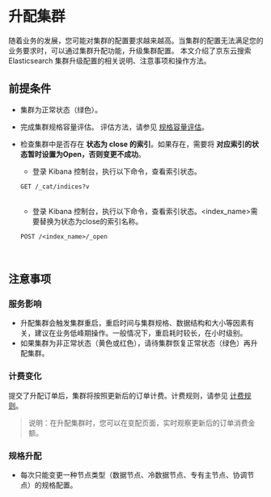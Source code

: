 # 升配集群

随着业务的发展，您可能对集群的配置要求越来越高。当集群的配置无法满足您的业务要求时，可以通过集群升配功能，升级集群配置。
本文介绍了京东云搜索 Elasticsearch 集群升级配置的相关说明、注意事项和操作方法。

## 前提条件
- 集群为正常状态（绿色）。
- 完成集群规格容量评估。 评估方法，请参见 [规格容量评估](../../Best-Practices/Capacity-Assessment.md)。
- 检查集群中是否存在 **状态为 close 的索引**。如果存在，需要将 **对应索引的状态暂时设置为Open，否则变更不成功**。
  - 登录 Kibana 控制台，执行以下命令，查看索引状态。

  ```
  GET /_cat/indices?v
  ```
  </br>
  
  - 登录 Kibana 控制台，执行以下命令，查看索引状态。<index_name>需要替换为状态为close的索引名称。
  ```
  POST /<index_name>/_open
  ```
  </br>
  
## 注意事项

### 服务影响
- 升配集群会触发集群重启，重启时间与集群规格、数据结构和大小等因素有关，建议在业务低峰期操作。一般情况下，重启耗时较长，在小时级别。
- 如果集群为非正常状态（黄色或红色），请待集群恢复正常状态（绿色）再升配集群。

### 计费变化
提交了升配订单后，集群将按照更新后的订单计费。计费规则，请参见 [计费规则](../../Pricing/Billing-Rules.md)。
> 说明：在升配集群时，您可以在变配页面，实时观察更新后的订单消费金额。

### 规格升配
- 每次只能变更一种节点类型（数据节点、冷数据节点、专有主节点、协调节点）的规格配置。
